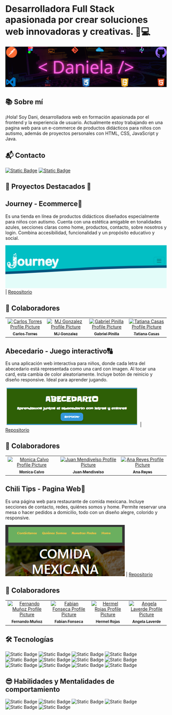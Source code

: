 # Desarrolladora Full Stack apasionada por crear soluciones web innovadoras y creativas. 👩💻
![Frontend](assets/BannerFrontend.png)

## 📚 Sobre mí
¡Hola! Soy Dani, desarrolladora web en formación apasionada por el frontend y la experiencia de usuario. Actualmente estoy trabajando en una pagina web para un e-commerce de productos didácticos para niños con autismo, además de proyectos personales con HTML, CSS, JavaScript y Java.

## 📬 Contacto

[![Static Badge](https://img.shields.io/badge/LinkedIn-b277ec?style=plastic&link=https%3A%2F%2Fwww.linkedin.com%2Fin%2Fdeveloper-daniela-santacruz-frontend%2F)](https://www.linkedin.com/in/developer-daniela-santacruz-frontend/) [![Static Badge](https://img.shields.io/badge/Whatsapp-56d66c?style=plastic&link=https%3A%2F%2Fwa.me%2F573163318698%3Ftext%3DSoy_Daniela_Desarrolladora_Web_Full_Stack)](https://wa.me/573163318698?text=Soy_Daniela_Desarrolladora_Web_Full_Stack) 


## 🌟 Proyectos Destacados 🌟

## **Journey - Ecommerce**🐋

Es una tienda en línea de productos didácticos diseñados especialmente para niños con autismo. Cuenta con una estética amigable en tonalidades azules, secciones claras como home, productos, contacto, sobre nosotros y login. Combina accesibilidad, funcionalidad y un propósito educativo y social.

![Journey](/assets/BannerJourney.PNG) | [Repositorio](https://github.com/httpsmarioooo/ProyectoEcomerce-RR-PA2)
## 🤝 Colaboradores
<table>
<tr>

<td align="center">
<a href="https://github.com/httpsmarioooo">
<img src="https://avatars.githubusercontent.com/u/111519152?v=4" width="100px;" alt="Carlos Torres Profile Picture"/><br>
<sub>
<b>Carlos Torres</b>
</sub>
</a>
</td>

<td align="center">
<a href="https://github.com/CodingtheMJ">
<img src="https://avatars.githubusercontent.com/u/204398237?v=4" width="100px;" alt="MJ Gonzalez Profile Picture"/><br>
<sub>
<b>MJ Gonzalez</b>
</sub>
</a>
</td>

<td align="center">
<a href="https://github.com/gabriel-pinilla-c">
<img src="https://avatars.githubusercontent.com/u/165109912?v=4" width="100px;" alt="Gabriel Pinilla Profile Picture"/><br>
<sub>
<b>Gabriel Pinilla</b>
</sub>
</a>
</td>

<td align="center">
<a href="https://github.com/Tatiana-Casas">
<img src="https://avatars.githubusercontent.com/u/204398160?v=4" width="100px;" alt="Tatiana Casas Profile Picture"/><br>
<sub>
<b>Tatiana Casas</b>
</sub>
</a>
</td>

</tr>
</table>

## **Abecedario - Juego interactivo**🔠

Es una aplicación web interactiva para niños, donde cada letra del abecedario está representada como una card con imagen. Al tocar una card, esta cambia de color aleatoriamente. Incluye botón de reinicio y diseño responsive. Ideal para aprender jugando.

![Abecedario](/assets/BannerAbecedario.PNG) | [Repositorio](https://github.com/DanielleSaint/LaboratorioGrupalHTML-CSS-JS)
## 🤝 Colaboradores
<table>
<tr>

<td align="center">
<a href="https://github.com/moniGitliz">
<img src="https://avatars.githubusercontent.com/u/134976586?v=4" width="100px;" alt="Monica Calvo Profile Picture"/><br>
<sub>
<b>Monica Calvo</b>
</sub>
</a>
</td>

<td align="center">
<a href="https://github.com/JuanMendivelsoZuleta">
<img src="https://avatars.githubusercontent.com/u/158604414?v=4" width="100px;" alt="Juan Mendivelso Profile Picture"/><br>
<sub>
<b>Juan Mendivelso</b>
</sub>
</a>
</td>

<td align="center">
<a href="https://github.com/VicR11">
<img src="https://avatars.githubusercontent.com/u/138823766?v=4" width="100px;" alt="Ana Reyes Profile Picture"/><br>
<sub>
<b>Ana Reyes</b>
</sub>
</a>
</td>

</tr>
</table>

## **Chili Tips - Pagina Web**🌮

Es una página web para restaurante de comida mexicana. Incluye secciones de contacto, redes, quiénes somos y home. Permite reservar una mesa o hacer pedidos a domicilio, todo con un diseño alegre, colorido y responsive.

![Chili Tips](/assets/BannerMexico.PNG) | [Repositorio](https://github.com/DanielleSaint/LAB-Refactorizacion-Blog)
## 🤝 Colaboradores
<table>
<tr>

<td align="center">
<a href="https://github.com/fermumu">
<img src="https://avatars.githubusercontent.com/u/79942967?v=4" width="100px;" alt="Fernando Muñoz Profile Picture"/><br>
<sub>
<b>Fernando Muñoz</b>
</sub>
</a>
</td>

<td align="center">
<a href="https://github.com/Cairosneo22">
<img src="https://avatars.githubusercontent.com/u/200002417?v=4" width="100px;" alt="Fabian Fonseca Profile Picture"/><br>
<sub>
<b>Fabian Fonseca</b>
</sub>
</a>
</td>

<td align="center">
<a href="https://github.com/atlasprogrammingxxi">
<img src="https://avatars.githubusercontent.com/u/94792573?v=4" width="100px;" alt="Hermel Rojas Profile Picture"/><br>
<sub>
<b>Hermel Rojas</b>
</sub>
</a>
</td>

<td align="center">
<a href="https://github.com/Angela0697">
<img src="https://avatars.githubusercontent.com/u/200633499?v=4" width="100px;" alt="Angela Laverde Profile Picture"/><br>
<sub>
<b>Angela Laverde</b>
</sub>
</a>
</td>

</tr>
</table>

## 🛠 Tecnologías  

![Static Badge](https://img.shields.io/badge/HTML5-28ff97) ![Static Badge](https://img.shields.io/badge/CSS3-28ffff) ![Static Badge](https://img.shields.io/badge/JavaScript-8a28ff) ![Static Badge](https://img.shields.io/badge/Bootstrap-2852ff) ![Static Badge](https://img.shields.io/badge/Node.js-d528ff) ![Static Badge](https://img.shields.io/badge/Java-28aeff) ![Static Badge](https://img.shields.io/badge/MongoDB-28ffaa) ![Static Badge](https://img.shields.io/badge/Git-ffffff) ![Static Badge](https://img.shields.io/badge/GitHub-000000) ![Static Badge](https://img.shields.io/badge/Figma-ff0000) ![Static Badge](https://img.shields.io/badge/VsCode-ffc100) ![Static Badge](https://img.shields.io/badge/intelliJ-d500ff)

## 😎 Habilidades y Mentalidades de comportamiento

![Static Badge](https://img.shields.io/badge/Resoluci%C3%B3n%20de%20problemas-f0ff33) ![Static Badge](https://img.shields.io/badge/Atenci%C3%B3n%20al%20detalle-4fd36b) ![Static Badge](https://img.shields.io/badge/Trabajo%20en%20equipo-1b5ffb) ![Static Badge](https://img.shields.io/badge/Comunicaci%C3%B3n%20asertiva-df3460) ![Static Badge](https://img.shields.io/badge/Adaptabilidad-904dff) ![Static Badge](https://img.shields.io/badge/Creatividad-22fffc)




